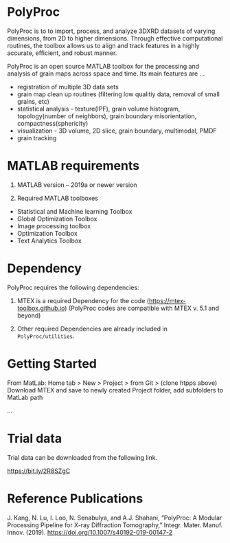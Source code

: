 # PolyProc
PolyProc is to to import, process, and analyze 3DXRD datasets of varying dimensions, from 2D to higher dimensions.
Through effective computational routines, the toolbox allows us to align and track features in a highly accurate, efficient, and robust manner.

PolyProc is an open source MATLAB toolbox for the processing and analysis of grain maps across space and time. Its main features are ...

* registration of multiple 3D data sets
* grain map clean up routines (filtering low qualitiy data, removal of small grains, etc)
* statistical analysis - texture(IPF), grain volume histogram, topology(number of neighbors), grain boundary misorientation, compactness(sphericity)
* visualization - 3D volume, 2D slice, grain boundary, multimodal, PMDF
* grain tracking
    
# MATLAB requirements
1. MATLAB version – 2019a or newer version

2. Required MATLAB toolboxes
- Statistical and Machine learning Toolbox
- Global Optimization Toolbox
- Image processing toolbox
- Optimization Toolbox
- Text Analytics Toolbox

# Dependency
PolyProc requires the following dependencies:

1. MTEX is a required Dependency for the code (https://mtex-toolbox.github.io)
(PolyProc codes are compatible with MTEX v. 5.1 and beyond)

2. Other required Dependencies are already included in `PolyProc/utilities`.

# Getting Started
From MatLab:
Home tab > New > Project > from Git > (clone htpps above)
Download MTEX and save to newly created Project folder, add subfolders to MatLab path

...

# Trial data
Trial data can be downloaded from the following link.

https://bit.ly/2R8SZgC 
    
# Reference Publications
J. Kang, N. Lu, I. Loo, N. Senabulya, and A.J. Shahani, “PolyProc: A Modular Processing Pipeline for X-ray Diffraction Tomography,” Integr. Mater. Manuf. Innov. (2019). https://doi.org/10.1007/s40192-019-00147-2
